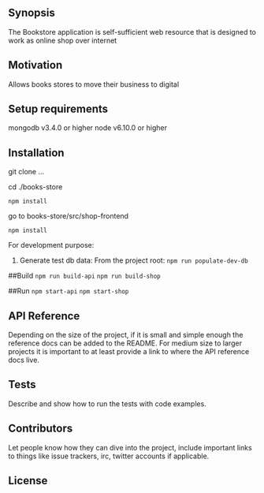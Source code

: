 ## Synopsis
The Bookstore application is self-sufficient web resource
 that is designed to work as online shop over internet

## Motivation

Allows books stores to move their business to digital

## Setup requirements

mongodb v3.4.0 or higher
node v6.10.0 or higher

## Installation

git clone ...

cd ./books-store

`npm install`

go to books-store/src/shop-frontend

`npm install`

For development purpose:

1. Generate test db data:
    From the project root:
        `npm run populate-dev-db`

##Build
`npm run build-api`
`npm run build-shop`

##Run
`npm start-api`
`npm start-shop`

## API Reference

Depending on the size of the project, if it is small and simple enough the reference docs can be added to the README. For medium size to larger projects it is important to at least provide a link to where the API reference docs live.

## Tests

Describe and show how to run the tests with code examples.

## Contributors

Let people know how they can dive into the project, include important links to things like issue trackers, irc, twitter accounts if applicable.

## License
